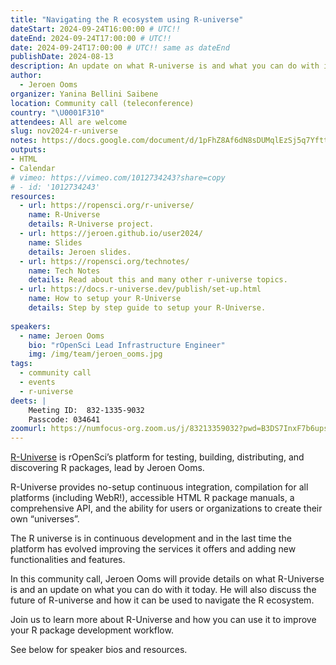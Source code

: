 ```yaml
---
title: "Navigating the R ecosystem using R-universe"
dateStart: 2024-09-24T16:00:00 # UTC!!
dateEnd: 2024-09-24T17:00:00 # UTC!!
date: 2024-09-24T17:00:00 # UTC!! same as dateEnd
publishDate: 2024-08-13
description: An update on what R-universe is and what you can do with it today.
author:
  - Jeroen Ooms
organizer: Yanina Bellini Saibene
location: Community call (teleconference)
country: "\U0001F310"
attendees: All are welcome
slug: nov2024-r-universe
notes: https://docs.google.com/document/d/1pFhZ8Af6dN8sDUMqlEzSj5q7YfttAbhaeVM3fHH2QKw/edit?usp=sharing
outputs:
- HTML
- Calendar 
# vimeo: https://vimeo.com/1012734243?share=copy
# - id: '1012734243'
resources:
  - url: https://ropensci.org/r-universe/
    name: R-Universe 
    details: R-Universe project.
  - url: https://jeroen.github.io/user2024/
    name: Slides
    details: Jeroen slides.  
  - url: https://ropensci.org/technotes/ 
    name: Tech Notes
    details: Read about this and many other r-universe topics.
  - url: https://docs.r-universe.dev/publish/set-up.html 
    name: How to setup your R-Universe
    details: Step by step guide to setup your R-Universe.
    
speakers:  
  - name: Jeroen Ooms
    bio: "rOpenSci Lead Infrastructure Engineer"
    img: /img/team/jeroen_ooms.jpg
tags:
  - community call
  - events
  - r-universe
deets: |
    Meeting ID:  832-1335-9032 
    Passcode: 034641
zoomurl: https://numfocus-org.zoom.us/j/83213359032?pwd=B3DS7InxF7b6upsU0c6COonGAqabh4.1
---
```


[R-Universe](/r-universe/) is rOpenSci’s platform for testing, building, distributing, and discovering R packages, lead by Jeroen Ooms. 

R-Universe provides no-setup continuous integration, compilation for all platforms (including WebR!), accessible HTML R package manuals, a comprehensive API, and the ability for users or organizations to create their own “universes”.

The R universe is in continuous development and in the last time the platform has evolved improving the services it offers and adding new functionalities and features. 

In this community call, Jeroen Ooms will provide details on what R-Universe is and an update on what you can do with it today. He will also discuss the future of R-universe and how it can be used to navigate the R ecosystem.

Join us to learn more about R-Universe and how you can use it to improve your R package development workflow.

See below for speaker bios and resources.
